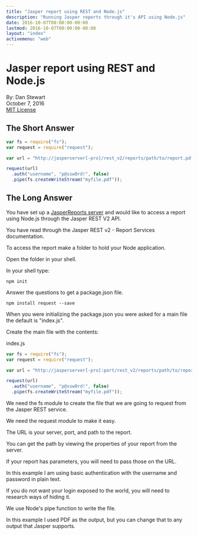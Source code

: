```yaml
---
title: "Jasper report using REST and Node.js"
description: "Running Jasper reports through it's API using Node.js"
date: 2016-10-07T00:00:00-00:00
lastmod: 2016-10-07T00:00:00-00:00
layout: "index"
activemenu: "web"
---
```


# Jasper report using REST and Node.js

By: Dan Stewart\
October 7, 2016\
[MIT License](https://mit-license.org)

## The Short Answer

```javascript
var fs = require("fs");
var request = require("request");

var url = "http://jasperserver[-pro]/rest_v2/reports/path/to/report.pdf";

request(url)
  .auth("username", "p@ssw0rd!", false)
  .pipe(fs.createWriteStream("myfile.pdf"));
```

## The Long Answer

You have set up a [JasperReports server](https://community.jaspersoft.com) 
and would like to access a report using Node.js through the Jasper REST V2 API.

You have read through the Jasper REST v2 - Report Services documentation.

To access the report make a folder to hold your Node application.

Open the folder in your shell.

In your shell type:

```shell
npm init
```

Answer the questions to get a package.json file.

```shell
npm install request --save
```

When you were initializing the package.json you were asked for a main file the default is "index.js".

Create the main file with the contents:

index.js
```javascript
var fs = require("fs");
var request = require("request");

var url = "http://jasperserver[-pro]:port/rest_v2/reports/path/to/report.pdf";

request(url)
  .auth("username", "p@ssw0rd!", false)
  .pipe(fs.createWriteStream("myfile.pdf"));
```

We need the fs module to create the file that we are going to request from the Jasper REST service.

We need the request module to make it easy.

The URL is your server, port, and path to the report.

You can get the path by viewing the properties of your report from the server.

If your report has parameters, you will need to pass those on the URL.

In this example I am using basic authentication with the username and password in plain text.

If you do not want your login exposed to the world, you will need to research ways of hiding it.

We use Node's pipe function to write the file.

In this example I used PDF as the output, but you can change that to any output that Jasper supports.